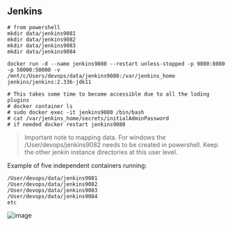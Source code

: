 ## Jenkins

```
# from powershell
mkdir data/jenkins9081
mkdir data/jenkins9082
mkdir data/jenkins9083
mkdir data/jenkins9084
```
```
docker run -d --name jenkins9080 --restart unless-stopped -p 9080:8080 -p 50000:50000 -v /mnt/c/Users/devops/data/jenkins9080:/var/jenkins_home jenkins/jenkins:2.336-jdk11
  
# This takes some time to become accessible due to all the loding plugins
# docker container ls
# sudo docker exec -it jenkins9080 /bin/bash
# cat /var/jenkins_home/secrets/initialAdminPassword
# if needed docker restart jenkins9080
```

> Important note to mapping data. For windows the /User/devops/jenkins9082 needs to be created in powershell. Keep the other jenkin instance directories at this user level.  

Example of five independent containers running: 
```
/User/devops/data/jenkins9081
/User/devops/data/jenkins9082
/User/devops/data/jenkins9083
/User/devops/data/jenkins9084
etc
```
![image](https://user-images.githubusercontent.com/993459/155770750-edb4e87f-982e-4fa7-9075-b4ba70fb1a97.png)

